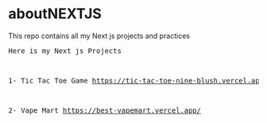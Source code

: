 # aboutNEXTJS
 This repo contains all my Next js projects and practices <br> <pre> Here is my Next js Projects 

 1- Tic Tac Toe Game 
 https://tic-tac-toe-nine-blush.vercel.app/
 
 2- Vape Mart 
 https://best-vapemart.vercel.app/   <pre />
